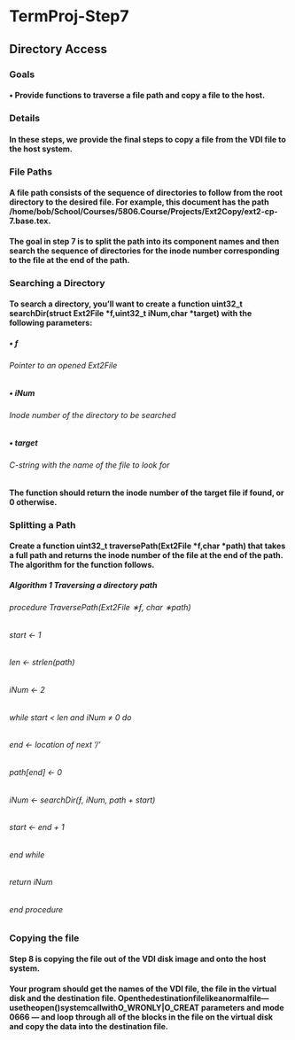 # TermProj-Step7
## Directory Access
### Goals
#### • Provide functions to traverse a file path and copy a file to the host.
### Details
#### In these steps, we provide the final steps to copy a file from the VDI file to the host system.
### File Paths
#### A file path consists of the sequence of directories to follow from the root directory to the desired file. For example, this document has the path /home/bob/School/Courses/5806.Course/Projects/Ext2Copy/ext2-cp-7.base.tex.
#### The goal in step 7 is to split the path into its component names and then search the sequence of directories for the inode number corresponding to the file at the end of the path.
### Searching a Directory
#### To search a directory, you’ll want to create a function uint32_t searchDir(struct Ext2File *f,uint32_t iNum,char *target) with the following parameters:
##### • f
###### Pointer to an opened Ext2File
##### • iNum
###### Inode number of the directory to be searched
##### • target
###### C-string with the name of the file to look for
#### The function should return the inode number of the target file if found, or 0 otherwise.
### Splitting a Path
#### Create a function uint32_t traversePath(Ext2File *f,char *path) that takes a full path and returns the inode number of the file at the end of the path. The algorithm for the function follows.
##### Algorithm 1 Traversing a directory path
###### procedure TraversePath(Ext2File ∗ƒ, char ∗path)
###### start ← 1
###### len ← strlen(path)
###### iNum ← 2
###### while start < len and iNum ≠ 0 do
###### end ← location of next ’/’
###### path[end] ← 0
###### iNum ← searchDir(ƒ, iNum, path + start)
###### start ← end + 1
###### end while
###### return iNum
###### end procedure
### Copying the file
#### Step 8 is copying the file out of the VDI disk image and onto the host system.
#### Your program should get the names of the VDI file, the file in the virtual disk and the destination file. Openthedestinationfilelikeanormalfile—usetheopen()systemcallwithO_WRONLY|O_CREAT parameters and mode 0666 — and loop through all of the blocks in the file on the virtual disk and copy the data into the destination file.
